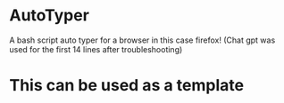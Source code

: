 # AutoTyper
A bash script auto typer for a browser
in this case firefox!
(Chat gpt was used for the first 14 lines after troubleshooting)
# This can be used as a template
